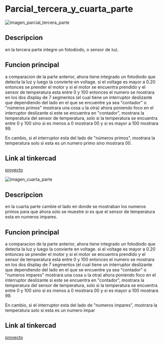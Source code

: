 # Parcial_tercera_y_cuarta_parte

![imagen_parcial_tercera_parte](https://github.com/macachana/Parcial_tercera_parte/assets/123892029/d3a2258e-5a8b-4ba9-893e-692e6fbe9d59)

## Descripcion 
en la tercera parte integre un fotodiodo, o sensor de luz.

## Funcion principal
a comparacion de la parte anterior, ahora tiene integrado un fotodiodo que detecta la luz y luego la convierte en voltage.
si el voltage es mayor a 0.20 entonces se prender el motor y si el motor se encuentra prendido y el sensor de temperatura esta entre 0 y 100 entonces el numero se mostrara en los dos display de 7 segmentos (el cual tiene un interruptor deslizante que dependiendo del lado en el que se encuentre ya sea "contador" o "números primos" mostrara una cosa u la otra)
ahora poniendo foco en el interruptor deslizante si este se encuentra en "contador", mostrara la temperatura del sensor de temperatura, solo si la temperatura se encuentra entre 0 y 100 sino si es menos a 0 mostrara 00 y si es mayor a 100 mostrara 99.

En cambio, si el interruptor esta del lado de "números primos", mostrara la temperatura solo si esta es un numero primo sino mostrara 00.

## Link al tinkercad
[proyecto](https://www.tinkercad.com/things/fvJ3ycH5pnZ-copy-of-parcial-segunda-parte-c/editel?sharecode=-mfQk-u3Go8Tkho2NDIbF5XgKwZcr2CRchHYNOXAujw)

![imagen_cuarta_parte](https://github.com/macachana/Parcial_tercera_parte/assets/123892029/39d808bc-b2ba-40ac-b84c-9a823063c906)

## Descripcion
en la cuarta parte cambie el lado en donde se mostraban los numeros primos para que ahora solo se muestre si es que el sensor de temperatura esta en numeros impares.

## Funcion principal
a comparacion de la parte anterior, ahora tiene integrado un fotodiodo que detecta la luz y luego la convierte en voltage.
si el voltage es mayor a 0.20 entonces se prender el motor y si el motor se encuentra prendido y el sensor de temperatura esta entre 0 y 100 entonces el numero se mostrara en los dos display de 7 segmentos (el cual tiene un interruptor deslizante que dependiendo del lado en el que se encuentre ya sea "contador" o "numeros impares" mostrara una cosa u la otra)
ahora poniendo foco en el interruptor deslizante si este se encuentra en "contador", mostrara la temperatura del sensor de temperatura, solo si la temperatura se encuentra entre 0 y 100 sino si es menos a 0 mostrara 00 y si es mayor a 100 mostrara 99.

En cambio, si el interruptor esta del lado de "numeros impares", mostrara la temperatura solo si esta es un numero impar

## Link al tinkercad
[proyecto](https://www.tinkercad.com/things/hv2V9tuZMtm-copy-of-parcialtercerapartemacarenachanampa/editel?sharecode=awZaCf8Tez6cXhlabMib9Z90rD2cFccfOLlsLKz8NsI)
